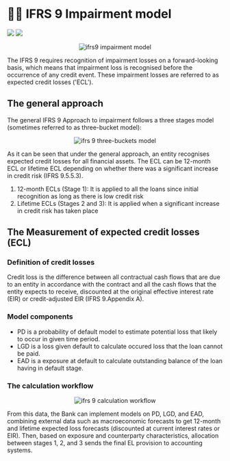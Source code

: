 # ✍🏻 IFRS 9 Impairment model 

![](https://img.shields.io/badge/Editor-Google%20Colab-brightgreen)
![](https://img.shields.io/badge/Code-Python-blue)

<p align="center">
  <img src="https://www.meritglobaltraining.com/images/ifrs-9-course.jpg" alt="ifrs9 impairment model"/>
</p>

The IFRS 9 requires recognition of impairment losses on a forward-looking basis, which means that impairment loss is recognised before the occurrence of any credit event. These impairment losses are referred to as expected credit losses ('ECL').

## The general approach

The general IFRS 9 Approach to impairment follows a three stages model (sometimes referred to as three-bucket model):

<p align="center">
  <img src="https://www.bankinghub.eu/wp-content/uploads/sites/2/2014/10/IFRS-9-english_2.png" alt="ifrs 9 three-buckets model"/>
</p>

As it can be seen that under the general approach, an entity recognises expected credit losses for all financial assets. The ECL can be 12-month ECL or lifetime ECL depending on whether there was a significant increase in credit risk (IFRS 9.5.5.3).

1. 12-month ECLs (Stage 1): It is applied to all the loans since initial recognition as long as there is low credit risk
2. Lifetime ECLs (Stages 2 and 3): It is applied when a significant increase in credit risk has taken place

## The Measurement of expected credit losses (ECL)

### Definition of credit losses
Credit loss is the difference between all contractual cash flows that are due to an entity in accordance with the contract and all the cash flows that the entity expects to receive, discounted at the original effective interest rate (EIR) or credit-adjusted EIR (IFRS 9.Appendix A).

### Model components
* PD is a probability of default model to estimate potential loss that likely to occur in given time period.
* LGD is a loss given default to calculate occured loss that the loan cannot be paid.
* EAD is a exposure at default to calculate outstanding balance of the loan having in default stage.

### The calculation workflow

<p align="center">
  <img src="https://www.moodysanalytics.com/-/media/web-assets/publications/risk-perspectives/edition-images/v-data-management/articles/2-4-ifrs-9-expected-loss-impairment-model/fig-2-ifrs-9-workflow.png?modified=20150515184530" alt="ifrs 9 calculation workflow"/>
</p>

From this data, the Bank can implement models on PD, LGD, and EAD, combining external data such as macroeconomic forecasts to get 12-month and lifetime expected loss forecasts (discounted at current interest rates or EIR). Then, based on exposure and counterparty characteristics, allocation between stages 1, 2, and 3 sends the final EL provision to accounting systems.
